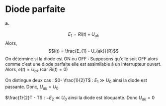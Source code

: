 # Diode parfaite
#### a.
$$E_{1} = Ri(t) + U_{ak}$$
Alors, 
$$i(t) = \frac{E_{1} - U_{ak}}{R}$$
On détermine si la diode est ON ou OFF : 
Supposons qu'elle soit OFF alors comme c'est une diode parfaite elle est assimilable à un interrupteur ouvert. 
Alors, $e(t) = U_{ak}$ (car $Ri(t) =0$)

On distingue deux cas : 
$0- \frac{1}{2}T$ : 
$E_{1} \gg U_{0}$ ainsi la diode est passante. 
Donc, $U_{ak} = U_{0}$

$\frac{1}{2}T - T$ : 
$-E_{2} \ll U_{0}$ ainsi la diode est bloquante. 
Donc $U_{ak} = 0$
